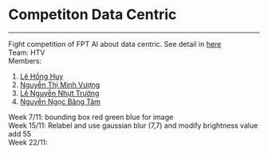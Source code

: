 # Competiton Data Centric
---
Fight competition of FPT AI about data centric. See detail in [here](https://datacomp.io/trang-chu)
<br/>
Team: HTV
<br/>
Members:
1. [Lê Hồng Huy](https://github.com/lehonghuy2000)
2. [Nguyễn Thị Minh Vượng](https://github.com/MinhVuong2000)
3. [Lê Nguyễn Nhựt Trường](https://github.com/truongcntn2017)
4. [Nguyễn Ngọc Băng Tâm](https://github.com/nnbtam99)

Week 7/11: bounding box red green blue for image
<br/>
Week 15/11: Relabel and use gaussian blur (7,7) and modify brightness value add 55
<br/>
Week 22/11:
